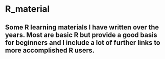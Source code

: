 # R_material
## Some R learning materials I have written over the years. Most are basic R but provide a good basis for beginners and I include a lot of further links to more accomplished R users.
